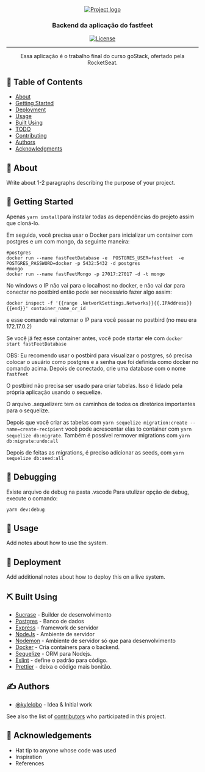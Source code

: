 <p align="center">
  <a href="" rel="noopener">
 <img src="https://github.com/pedrohba1/bootcamp-gostack-desafio-02/blob/master/readme%20stuff/logo.png" alt="Project logo"></a>
</p>

<h3 align="center">Backend da aplicação do fastfeet</h3>

<div align="center">


[![License](https://img.shields.io/badge/license-MIT-blue.svg)](/LICENSE)

</div>

---

<p align="center"> Essa aplicação é o trabalho final do curso goStack, ofertado pela RocketSeat.
    <br>
</p>

## 📝 Table of Contents

-   [About](#about)
-   [Getting Started](#getting_started)
-   [Deployment](#deployment)
-   [Usage](#usage)
-   [Built Using](#built_using)
-   [TODO](../TODO.md)
-   [Contributing](../CONTRIBUTING.md)
-   [Authors](#authors)
-   [Acknowledgments](#acknowledgement)

## 🧐 About <a name = "about"></a>

Write about 1-2 paragraphs describing the purpose of your project.

## 🏁 Getting Started <a name = "getting_started"></a>

Apenas `yarn install`para instalar todas as dependências do projeto assim que cloná-lo.

Em seguida, você precisa usar o Docker para inicializar um container com postgres e um com mongo, da seguinte maneira:

```
#postgres
docker run --name fastFeetDatabase -e  POSTGRES_USER=fastfeet  -e POSTGRES_PASSWORD=docker -p 5432:5432 -d postgres 
#mongo
docker run --name fastFeetMongo -p 27017:27017 -d -t mongo
```

No windows o IP não vai para o localhost no docker, e não vai dar para conectar no postbird então pode ser necessário fazer algo assim:
```
docker inspect -f '{{range .NetworkSettings.Networks}}{{.IPAddress}}{{end}}' container_name_or_id
```
e esse comando vai retornar o IP para você passar no postbird (no meu era 172.17.0.2)

Se você já fez esse container antes, você pode startar ele com `docker start fastFeetDatabase`

OBS: Eu recomendo usar o postbird para visualizar o postgres, só precisa colocar o usuário como postgres e a senha que foi definida como docker no comando acima. Depois de conectado, crie uma database com o nome `fastfeet`

O postbird não precisa ser usado para criar tabelas. Isso é lidado pela própria aplicação usando o sequelize.

O arquivo .sequelizerc tem os caminhos de todos os diretórios importantes para o sequelize.

Depois que você criar as tabelas com `yarn sequelize migration:create --name=create-recipient` você pode acrescentar elas to container com `yarn sequelize db:migrate`.
Também é possível rermover migrations com `yarn db:migrate:undo:all`

Depois de feitas as migrations, é preciso adicionar as seeds, com `yarn sequelize db:seed:all`

## 🔧 Debugging <a name = "debugging"></a>

Existe arquivo de debug na pasta .vscode
Para utulizar opção de debug, execute o comando:

```
yarn dev:debug
```

## 🎈 Usage <a name="usage"></a>

Add notes about how to use the system.

## 🚀 Deployment <a name = "deployment"></a>

Add additional notes about how to deploy this on a live system.

## ⛏️ Built Using <a name = "built_using"></a>

-   [Sucrase](qqwe) - Builder de desenvolvimento
-   [Postgres](https://www.postgresql.org) - Banco de dados
-   [Express](https://expressjs.com/) - framework de servidor
-   [NodeJs](https://nodejs.org/en/) - Ambiente de servidor
-   [Nodemon](qeqwe) - Ambiente de servidor só que para desenvolvimento
-   [Docker](a) - Cria containers para o backend.
-   [Sequelize](b) - ORM para Nodejs.
-   [Eslint](c) - define o padrão para código.
-   [Prettier](d) - deixa o código mais bonitão.

## ✍️ Authors <a name = "authors"></a>

-   [@kylelobo](https://github.com/kylelobo) - Idea & Initial work

See also the list of [contributors](https://github.com/kylelobo/The-Documentation-Compendium/contributors) who participated in this project.

## 🎉 Acknowledgements <a name = "acknowledgement"></a>

-   Hat tip to anyone whose code was used
-   Inspiration
-   References
